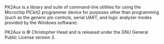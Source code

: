 PK2Aux is a library and suite of command-line utilities for using the Microchip
PICkit2 programmer device for purposes other than programming (such as the
generic pin controls, serial UART, and logic analyzer modes provided by
the Windows software).

PK2Aux is © Christopher Head and is released under the GNU General Public
License version 3.
